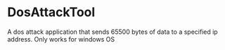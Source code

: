 # DosAttackTool
A dos attack application that sends 65500 bytes of data to a specified ip address. Only works for windows OS
